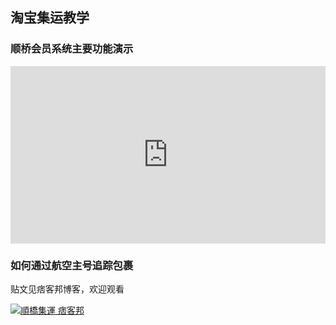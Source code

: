 ## 淘宝集运教学

### 顺桥会员系统主要功能演示
<div style="max-width:640px; margin:0 auto 10px;" >
<div 
style="position: relative; 
width:100%;
padding-bottom:56.25%; 
height:0;">
<iframe style="position: absolute;top: 0;left: 0;width: 100%;height: 100%;"  src="https://www.youtube.com/embed/waujsHpTUII" frameborder="0" allowfullscreen></iframe>
<!-- <iframe width="560" height="315" src="https://www.youtube.com/embed/waujsHpTUII" frameborder="0" allow="accelerometer; autoplay; encrypted-media; gyroscope; picture-in-picture" allowfullscreen></iframe> -->
</div>
</div>

### 如何通过航空主号追踪包裹
贴文见痞客邦博客，欢迎观看

[![順橋集運 痞客邦](https://pic.pimg.tw/colinnie/1553046340-4270830117_n.png "通過空運主單號跟蹤集運包裹")](http://colinnie.pixnet.net/blog/post/280207552)
